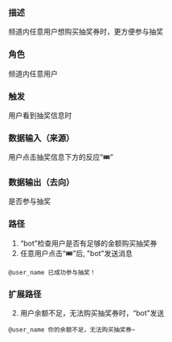 ### 描述

频道内任意用户想购买抽奖券时，更方便参与抽奖

### 角色

频道内任意用户

### 触发

用户看到抽奖信息时

### 数据输入（来源）

用户点击抽奖信息下方的反应“🎟️”

### 数据输出（去向）

是否参与抽奖

### 路径

1. “bot”检查用户是否有足够的金额购买抽奖券
2. 任意用户点击“🎟️”后, "bot"发送消息
```
@user_name 已成功参与抽奖！
```

### 扩展路径

2. 用户余额不足，无法购买抽奖券时，“bot”发送
```
@user_name 你的余额不足，无法购买抽奖券~
```

